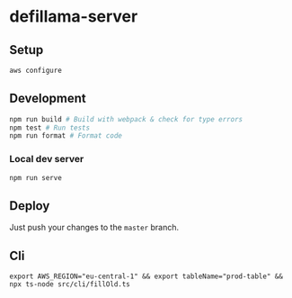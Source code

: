 # defillama-server

## Setup
```bash
aws configure
```

## Development
```bash
npm run build # Build with webpack & check for type errors
npm test # Run tests
npm run format # Format code
```

### Local dev server
```bash
npm run serve
```

## Deploy
Just push your changes to the `master` branch. 

## Cli
```
export AWS_REGION="eu-central-1" && export tableName="prod-table" && npx ts-node src/cli/fillOld.ts
```
